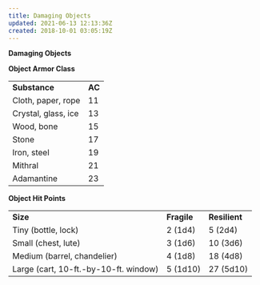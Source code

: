 ```yaml
---
title: Damaging Objects
updated: 2021-06-13 12:13:36Z
created: 2018-10-01 03:05:19Z
---
```


**Damaging Objects**

**Object Armor Class**

|                     |        |
|---------------------|--------|
| **Substance**       | **AC** |
| Cloth, paper, rope  | 11     |
| Crystal, glass, ice | 13     |
| Wood, bone          | 15     |
| Stone               | 17     |
| Iron, steel         | 19     |
| Mithral             | 21     |
| Adamantine          | 23     |

**Object Hit Points**

|                                       |             |               |
|---------------------------------------|-------------|---------------|
| **Size**                              | **Fragile** | **Resilient** |
| Tiny (bottle, lock)                   | 2 (1d4)     | 5 (2d4)       |
| Small (chest, lute)                   | 3 (1d6)     | 10 (3d6)      |
| Medium (barrel, chandelier)           | 4 (1d8)     | 18 (4d8)      |
| Large (cart, 10-ft.-by-10-ft. window) | 5 (1d10)    | 27 (5d10)     |
